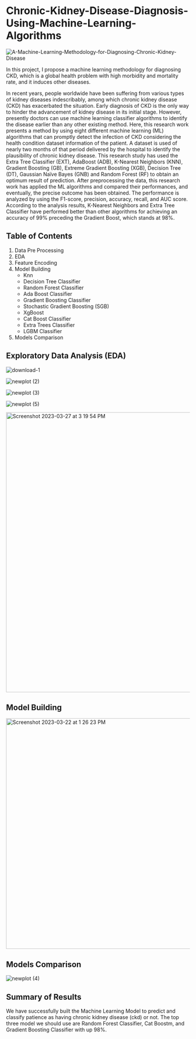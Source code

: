 # Chronic-Kidney-Disease-Diagnosis-Using-Machine-Learning-Algorithms

![A-Machine-Learning-Methodology-for-Diagnosing-Chronic-Kidney-Disease](https://user-images.githubusercontent.com/128668596/228056834-82a9f7be-bbff-462b-b13c-d0ed0a1ac7c3.jpg)

In this project, I propose a machine learning methodology for diagnosing CKD, which is a global health problem with high morbidity and mortality rate, and it induces other diseases.

In recent years, people worldwide have been suffering from various types of kidney diseases indescribably, among which chronic kidney disease (CKD) has exacerbated the situation. Early diagnosis of CKD is the only way to hinder the advancement of kidney disease in its initial stage. However, presently doctors can use machine learning classifier algorithms to identify the disease earlier than any other existing method. Here, this research work presents a method by using eight different machine learning (ML) algorithms that can promptly detect the infection of CKD considering the health condition dataset information of the patient. A dataset is used of nearly two months of that period delivered by the hospital to identify the plausibility of chronic kidney disease. This research study has used the Extra Tree Classifier (EXT), AdaBoost (ADB), K-Nearest Neighbors (KNN), Gradient Boosting (GB), Extreme Gradient Boosting (XGB), Decision Tree (DT), Gaussian Naïve Bayes (GNB) and Random Forest (RF) to obtain an optimum result of prediction. After preprocessing the data, this research work has applied the ML algorithms and compared their performances, and eventually, the precise outcome has been obtained. The performance is analyzed by using the F1-score, precision, accuracy, recall, and AUC score. According to the analysis results, K-Nearest Neighbors and Extra Tree Classifier have performed better than other algorithms for achieving an accuracy of 99% preceding the Gradient Boost, which stands at 98%.

## Table of Contents
1. Data Pre Processing
2. EDA
3. Feature Encoding
4. Model Building
    * Knn
    * Decision Tree Classifier
    * Random Forest Classifier
    * Ada Boost Classifier
    * Gradient Boosting Classifier
    * Stochastic Gradient Boosting (SGB)
    * XgBoost
    * Cat Boost Classifier
    * Extra Trees Classifier
    * LGBM Classifier
5. Models Comparison


## Exploratory Data Analysis (EDA)
![download-1](https://user-images.githubusercontent.com/96882935/227001408-3185a485-6328-4542-a67d-710c049355f0.png)


![newplot (2)](https://user-images.githubusercontent.com/96882935/227001528-40ffce2d-1f0c-4d38-bb57-7991fb34a6a2.png)


![newplot (3)](https://user-images.githubusercontent.com/96882935/227001592-a57bf44a-46f0-4a47-8d6f-4acbd5ec5b16.png)

![newplot (5)](https://user-images.githubusercontent.com/128668596/228057912-b3537c0a-5b9e-4b25-88bf-d5a9639df46f.png)

<img width="765" alt="Screenshot 2023-03-27 at 3 19 54 PM" src="https://user-images.githubusercontent.com/128668596/228058052-89cfa1e2-ac05-4bdf-97c1-651987122467.png">

## Model Building
<img width="630" alt="Screenshot 2023-03-22 at 1 26 23 PM" src="https://user-images.githubusercontent.com/96882935/227002024-72adb4be-a6b6-4ba1-8a74-7e7b6a6e41a8.png">


## Models Comparison

![newplot (4)](https://user-images.githubusercontent.com/96882935/227002113-3d34e4c9-45d1-4d55-ac05-050426ad64e6.png)

## Summary of Results
We have successfully built the Machine Learning Model to predict and classify patience as having chronic kidney disease (ckd) or not. The top three model we should use are Random Forest Classifier, Cat Boostm, and Gradient Boosting Classifier with up 98%.
